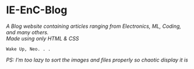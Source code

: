 # IE-EnC-Blog

<em>A Blog website containing articles ranging from Electronics, ML, Coding, and many others.<br>
Made using only HTML & CSS</em>

<code>Wake Up, Neo. . .</code>


<em>PS: I'm too lazy to sort the images and files properly so chaotic display it is</em>
